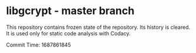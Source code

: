 # libgcrypt - master branch

This repository contains frozen state of the repository.
Its history is cleared. It is used only for static code
analysis with Codacy.

Commit Time: 1687861845